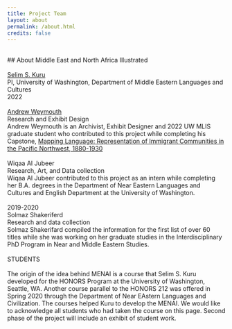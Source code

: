 ```yaml
---
title: Project Team
layout: about
permalink: /about.html
credits: false
---
```

<br>
## About Middle East and North Africa Illustrated
<br>
<br>
<a href="https://nelc.washington.edu/people/selim-sirri-kuru">Selim S. Kuru</a> <br>
PI, University of Washington, Department of Middle Eastern Languages and Cultures<br>
2022<br>
<br>
<a href="http://a-rains.squarespace.com/">Andrew Weymouth</a> <br>
Research and Exhibit Design<br>
Andrew Weymouth is an Archivist, Exhibit Designer and 2022 UW MLIS graduate student who contributed to this project while completing his Capstone, <a href="https://aweymo.github.io/mappinglanguage/">Mapping Language: Representation of Immigrant Communities in the Pacific Northwest, 1880-1930</a> <br>
<br>
Wiqaa Al Jubeer<br> 
Research, Art, and Data collection<br>
Wiqaa Al Jubeer contributed to this project as an intern while completing her B.A. degrees in the Department of Near Eastern Languages and Cultures and English Department at the University of Washington.<br> 
<br>
2019-2020<br>
Solmaz Shakeriferd<br> 
Research and data collection<br>
Solmaz Shakerifard compiled the information for the first list of over 60 titles while she was working on her graduate studies in the Interdisciplinary PhD Program in Near and Middle Eastern Studies.<br>  
<br>
STUDENTS<br>
<br>
The origin of the idea behind MENAI is a course that Selim S. Kuru developed for the HONORS Program at the University of Washington, Seattle, WA. Another course parallel to the HONORS 212 was offered in Spring 2020 through the Department of Near EAstern Languages and Civilization. The courses helped Kuru to develop the MENAI. We would like to acknowledge all students who had taken the course on this page. Second phase of the project will include an exhibit of student work.

